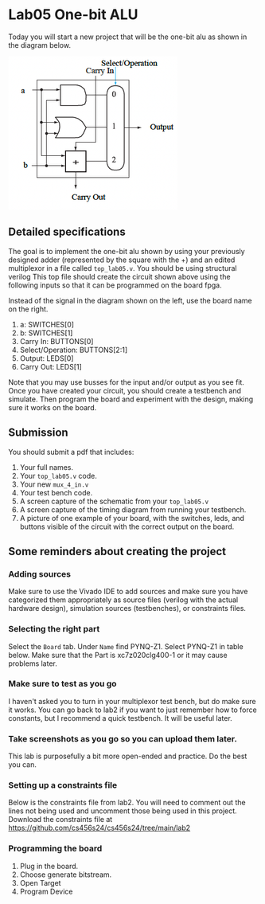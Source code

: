 # Lab05 One-bit ALU
Today you will start a new project that will be the one-bit alu as shown in the diagram below.

![one-bit_alu](../lab05/one-bit_alu.png)

## Detailed specifications
The goal is to implement the one-bit alu shown by using your previously designed adder 
(represented by the square with the +) and an edited multiplexor in a file called `top_lab05.v`. You should be using
structural verilog
This top file should create the circuit shown above using the following inputs so 
that it can be programmed on the board fpga.

Instead of the signal in the diagram shown on the left, use the board name on the right.
1. a: SWITCHES[0]
2. b: SWITCHES[1]
3. Carry In: BUTTONS[0]
4. Select/Operation: BUTTONS[2:1]
5. Output: LEDS[0]
6. Carry Out: LEDS[1]

Note that you may use busses for the input and/or output as you see fit. 
Once you have created your circuit, you should create a testbench and simulate.
Then program the board and experiment with the design, making sure it works on the board.

## Submission
You should submit a pdf that includes:
1. Your full names.
2. Your `top_lab05.v` code.
3. Your new `mux_4_in.v`
4. Your test bench code.
5. A screen capture of the schematic from your `top_lab05.v`
6. A screen capture of the timing diagram from running your testbench.
7. A picture of one example of your board, with the switches, leds, and buttons visible
   of the circuit with the correct output on the board.


## Some reminders about creating the project
### Adding sources
Make sure to use the Vivado IDE to add sources and make sure you have categorized them appropriately as source files (verilog with the actual hardware design), simulation sources (testbenches), or constraints files.

### Selecting the right part
Select the `Board` tab. Under `Name` find PYNQ-Z1.
Select PYNQ-Z1 in table below. Make sure that the Part is xc7z020clg400-1 or it may cause problems later.

### Make sure to test as you go
I haven't asked you to turn in your multiplexor test bench, but do make sure it works. 
You can go back to lab2 if you want to just remember how to force constants, but I recommend
a quick testbench. It will be useful later.

### Take screenshots as you go so you can upload them later.
This lab is purposefully a bit more open-ended and practice. Do the best you can.

### Setting up a constraints file
Below is the constraints file from lab2. You will need to comment out the lines not 
being used and uncomment those being used in this project.
Download the constraints file at https://github.com/cs456s24/cs456s24/tree/main/lab2 

### Programming the board
1. Plug in the board.
2. Choose generate bitstream.
3. Open Target
4. Program Device
